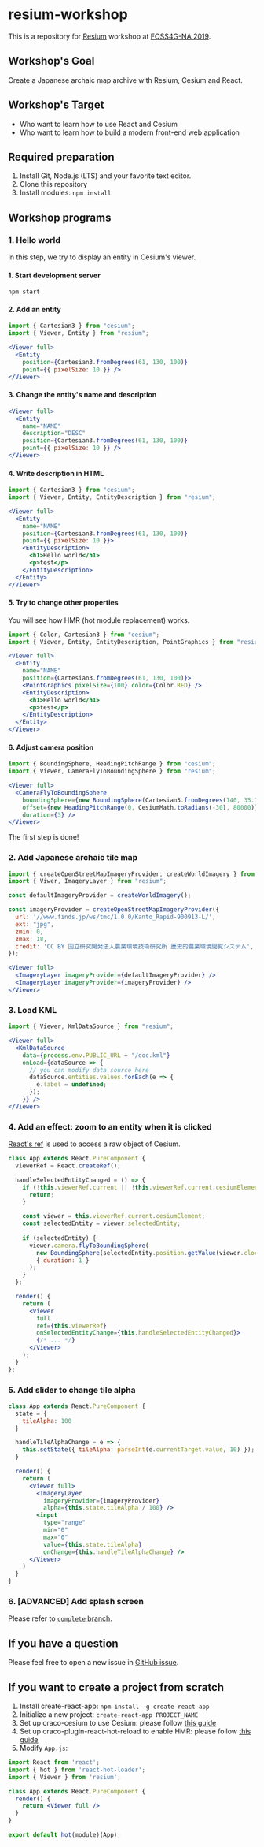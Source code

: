# resium-workshop

This is a repository for [Resium](https://github.com/darwin-education/resium) workshop at [FOSS4G-NA 2019](https://2019.foss4g-na.org/).

## Workshop's Goal

Create a Japanese archaic map archive with Resium, Cesium and React.

## Workshop's Target

- Who want to learn how to use React and Cesium
- Who want to learn how to build a modern front-end web application

## Required preparation

1. Install Git, Node.js (LTS) and your favorite text editor.
2. Clone this repository
3. Install modules: `npm install`

## Workshop programs

### 1. Hello world

In this step, we try to display an entity in Cesium's viewer.

#### 1. Start development server

```
npm start
```

#### 2. Add an entity

```js
import { Cartesian3 } from "cesium";
import { Viewer, Entity } from "resium";
```

```jsx
<Viewer full>
  <Entity
    position={Cartesian3.fromDegrees(61, 130, 100)}
    point={{ pixelSize: 10 }} />
</Viewer>
```

#### 3. Change the entity's name and description

```jsx
<Viewer full>
  <Entity
    name="NAME"
    description="DESC"
    position={Cartesian3.fromDegrees(61, 130, 100)}
    point={{ pixelSize: 10 }} />
</Viewer>
```

#### 4. Write description in HTML

```js
import { Cartesian3 } from "cesium";
import { Viewer, Entity, EntityDescription } from "resium";
```

```jsx
<Viewer full>
  <Entity
    name="NAME"
    position={Cartesian3.fromDegrees(61, 130, 100)}
    point={{ pixelSize: 10 }}>
    <EntityDescription>
      <h1>Hello world</h1>
      <p>test</p>
    </EntityDescription>
  </Entity>
</Viewer>
```

#### 5. Try to change other properties

You will see how HMR (hot module replacement) works.

```js
import { Color, Cartesian3 } from "cesium";
import { Viewer, Entity, EntityDescription, PointGraphics } from "resium";
```

```jsx
<Viewer full>
  <Entity
    name="NAME"
    position={Cartesian3.fromDegrees(61, 130, 100)}>
    <PointGraphics pixelSize={100} color={Color.RED} />
    <EntityDescription>
      <h1>Hello world</h1>
      <p>test</p>
    </EntityDescription>
  </Entity>
</Viewer>
```

#### 6. Adjust camera position

```js
import { BoundingSphere, HeadingPitchRange } from "cesium";
import { Viewer, CameraFlyToBoundingSphere } from "resium";
```

```jsx
<Viewer full>
  <CameraFlyToBoundingSphere
    boundingSphere={new BoundingSphere(Cartesian3.fromDegrees(140, 35.7, 0), 0)}
    offset={new HeadingPitchRange(0, CesiumMath.toRadians(-30), 80000)}
    duration={3} />
</Viewer>
```

The first step is done!

### 2. Add Japanese archaic tile map

```js
import { createOpenStreetMapImageryProvider, createWorldImagery } from "cesium";
import { Viwer, ImageryLayer } from "resium";
```

```js
const defaultImageryProvider = createWorldImagery();

const imageryProvider = createOpenStreetMapImageryProvider({
  url: '//www.finds.jp/ws/tmc/1.0.0/Kanto_Rapid-900913-L/',
  ext: "jpg",
  zmin: 0,
  zmax: 18,
  credit: 'CC BY 国立研究開発法人農業環境技術研究所 歴史的農業環境閲覧システム',
});
```

```jsx
<Viewer full>
  <ImageryLayer imageryProvider={defaultImageryProvider} />
  <ImageryLayer imageryProvider={imageryProvider} />
</Viewer>
```

### 3. Load KML

```js
import { Viewer, KmlDataSource } from "resium";
```

```jsx
<Viewer full>
  <KmlDataSource
    data={process.env.PUBLIC_URL + "/doc.kml"}
    onLoad={dataSource => {
      // you can modify data source here
      dataSource.entities.values.forEach(e => {
        e.label = undefined;
      });
    }} />
</Viewer>
```

### 4. Add an effect: zoom to an entity when it is clicked

[React's ref](https://reactjs.org/docs/refs-and-the-dom.html) is used to access a raw object of Cesium.

```jsx
class App extends React.PureComponent {
  viewerRef = React.createRef();

  handleSelectedEntityChanged = () => {
    if (!this.viewerRef.current || !this.viewerRef.current.cesiumElement) {
      return;
    }

    const viewer = this.viewerRef.current.cesiumElement;
    const selectedEntity = viewer.selectedEntity;
    
    if (selectedEntity) {
      viewer.camera.flyToBoundingSphere(
        new BoundingSphere(selectedEntity.position.getValue(viewer.clock.currentTime), 1000),
        { duration: 1 }
      );
    }
  };

  render() {
    return (
      <Viewer
        full
        ref={this.viewerRef}
        onSelectedEntityChange={this.handleSelectedEntityChanged}>
        {/* ... */}
      </Viewer>
    );
  }
};
```

### 5. Add slider to change tile alpha

```jsx
class App extends React.PureComponent {
  state = {
    tileAlpha: 100
  }

  handleTileAlphaChange = e => {
    this.setState({ tileAlpha: parseInt(e.currentTarget.value, 10) });
  }

  render() {
    return (
      <Viewer full>
        <ImageryLayer
          imageryProvider={imageryProvider}
          alpha={this.state.tileAlpha / 100} />
        <input
          type="range"
          min="0"
          max="0"
          value={this.state.tileAlpha}
          onChange={this.handleTileAlphaChange} />
      </Viewer>
    )
  }
}
```

### 6. [ADVANCED] Add splash screen

Please refer to [`complete` branch](https://github.com/darwin-education/resium-workshop/tree/complete).

## If you have a question

Please feel free to open a new issue in [GitHub issue](https://github.com/darwin-education/resium-workshop/issues).

## If you want to create a project from scratch

1. Install create-react-app: `npm install -g create-react-app`
2. Initialize a new project: `create-react-app PROJECT_NAME`
3. Set up craco-cesium to use Cesium: please follow [this guide](https://github.com/darwin-education/craco-cesium)
4. Set up craco-plugin-react-hot-reload to enable HMR: please follow [this guide](https://github.com/HasanAyan/craco-plugin-react-hot-reload)
5. Modify `App.js`:

```jsx
import React from 'react';
import { hot } from 'react-hot-loader';
import { Viewer } from 'resium';

class App extends React.PureComponent {
  render() {
    return <Viewer full />
  }
}

export default hot(module)(App);
```
